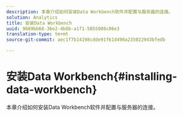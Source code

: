 ```yaml
---
description: 本章介绍如何安装Data Workbench软件并配置与服务器的连接。
solution: Analytics
title: 安装Data Workbench
uuid: 9609bb68-36e2-4b8b-a1f1-5855008c06e3
translation-type: tm+mt
source-git-commit: aec1f7b14198cdde91f61d490a235022943bfedb

---
```



# 安装Data Workbench{#installing-data-workbench}

本章介绍如何安装Data Workbench软件并配置与服务器的连接。


